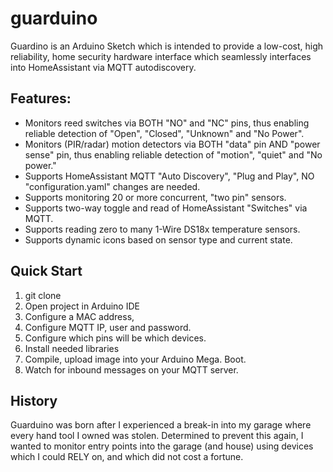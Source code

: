 # guarduino
Guardino is an Arduino Sketch which is intended to provide a low-cost, high reliability, home security hardware interface which seamlessly interfaces into HomeAssistant via MQTT autodiscovery.

## Features:
* Monitors reed switches via BOTH "NO" and "NC" pins, thus enabling reliable detection of "Open", "Closed", "Unknown" and "No Power".
* Monitors (PIR/radar) motion detectors via BOTH "data" pin AND "power sense" pin, thus enabling reliable detection of "motion", "quiet" and "No power."
* Supports HomeAssistant MQTT "Auto Discovery", "Plug and Play", NO "configuration.yaml" changes are needed.
* Supports monitoring 20 or more concurrent, "two pin" sensors.
* Supports two-way toggle and read of HomeAssistant "Switches" via MQTT.
* Supports reading zero to many 1-Wire DS18x temperature sensors.
* Supports dynamic icons based on sensor type and current state.

## Quick Start
1. git clone
2. Open project in Arduino IDE
3. Configure a MAC address,
4. Configure MQTT IP, user and password.
5. Configure which pins will be which devices.
6. Install needed libraries
7. Compile, upload image into your Arduino Mega. Boot.
8. Watch for inbound messages on your MQTT server.


## History
Guarduino was born after I experienced a break-in into my garage where every hand tool I owned was stolen. Determined to prevent this again, I wanted to monitor entry points into the garage (and house) using devices which I could RELY on, and which did not cost a fortune. 

